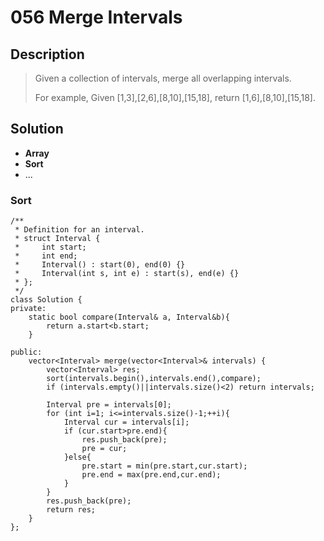 # 056 Merge Intervals

## Description
> Given a collection of intervals, merge all overlapping intervals.
> 
> For example,
> Given [1,3],[2,6],[8,10],[15,18],
> return [1,6],[8,10],[15,18].

## Solution
- **Array**
- **Sort**
- ...


### Sort
```
/**
 * Definition for an interval.
 * struct Interval {
 *     int start;
 *     int end;
 *     Interval() : start(0), end(0) {}
 *     Interval(int s, int e) : start(s), end(e) {}
 * };
 */
class Solution {
private:
    static bool compare(Interval& a, Interval&b){
        return a.start<b.start;
    }
    
public:
    vector<Interval> merge(vector<Interval>& intervals) {
        vector<Interval> res;
        sort(intervals.begin(),intervals.end(),compare);
        if (intervals.empty()||intervals.size()<2) return intervals;
        
        Interval pre = intervals[0];
        for (int i=1; i<=intervals.size()-1;++i){
            Interval cur = intervals[i];
            if (cur.start>pre.end){
                res.push_back(pre);
                pre = cur;
            }else{
                pre.start = min(pre.start,cur.start);
                pre.end = max(pre.end,cur.end);
            }
        }
        res.push_back(pre);
        return res;
    }
};
```


### 
```

```
